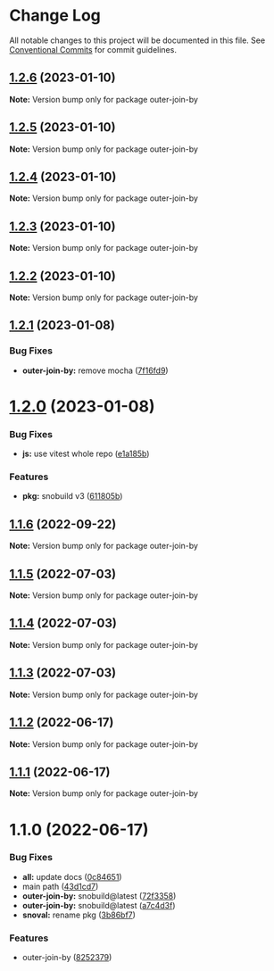 # Change Log

All notable changes to this project will be documented in this file.
See [Conventional Commits](https://conventionalcommits.org) for commit guidelines.

## [1.2.6](https://github.com/snomiao/js/compare/outer-join-by@1.2.1...outer-join-by@1.2.6) (2023-01-10)

**Note:** Version bump only for package outer-join-by

## [1.2.5](https://github.com/snomiao/js/compare/outer-join-by@1.2.1...outer-join-by@1.2.5) (2023-01-10)

**Note:** Version bump only for package outer-join-by

## [1.2.4](https://github.com/snomiao/js/compare/outer-join-by@1.2.1...outer-join-by@1.2.4) (2023-01-10)

**Note:** Version bump only for package outer-join-by

## [1.2.3](https://github.com/snomiao/js/compare/outer-join-by@1.2.1...outer-join-by@1.2.3) (2023-01-10)

**Note:** Version bump only for package outer-join-by

## [1.2.2](https://github.com/snomiao/js/compare/outer-join-by@1.2.1...outer-join-by@1.2.2) (2023-01-10)

**Note:** Version bump only for package outer-join-by

## [1.2.1](https://github.com/snomiao/js/compare/outer-join-by@1.2.0...outer-join-by@1.2.1) (2023-01-08)

### Bug Fixes

- **outer-join-by:** remove mocha ([7f16fd9](https://github.com/snomiao/js/commit/7f16fd9937c962189a5575f75bfcbb1131b4c173))

# [1.2.0](https://github.com/snomiao/js/compare/outer-join-by@1.1.6...outer-join-by@1.2.0) (2023-01-08)

### Bug Fixes

- **js:** use vitest whole repo ([e1a185b](https://github.com/snomiao/js/commit/e1a185b9ac113a48d7f0e80fdd2b97e4c737ee04))

### Features

- **pkg:** snobuild v3 ([611805b](https://github.com/snomiao/js/commit/611805b3bdf18d8fea6ea5bbe15be2fb5808b6e3))

## [1.1.6](https://github.com/snomiao/js/compare/outer-join-by@1.1.4...outer-join-by@1.1.6) (2022-09-22)

**Note:** Version bump only for package outer-join-by

## [1.1.5](https://github.com/snomiao/js/compare/outer-join-by@1.1.4...outer-join-by@1.1.5) (2022-07-03)

**Note:** Version bump only for package outer-join-by

## [1.1.4](https://github.com/snomiao/js/compare/outer-join-by@1.1.3...outer-join-by@1.1.4) (2022-07-03)

**Note:** Version bump only for package outer-join-by

## [1.1.3](https://github.com/snomiao/js/compare/outer-join-by@1.1.2...outer-join-by@1.1.3) (2022-07-03)

**Note:** Version bump only for package outer-join-by

## [1.1.2](https://github.com/snomiao/js/compare/outer-join-by@1.1.1...outer-join-by@1.1.2) (2022-06-17)

**Note:** Version bump only for package outer-join-by

## [1.1.1](https://github.com/snomiao/js/compare/outer-join-by@1.1.0...outer-join-by@1.1.1) (2022-06-17)

**Note:** Version bump only for package outer-join-by

# 1.1.0 (2022-06-17)

### Bug Fixes

- **all:** update docs ([0c84651](https://github.com/snomiao/js/commit/0c84651ebba4a14fcb105611ddeb7a51ff887a36))
- main path ([43d1cd7](https://github.com/snomiao/js/commit/43d1cd77ca83930664a6253145d7d44edfc7b88d))
- **outer-join-by:** snobuild@latest ([72f3358](https://github.com/snomiao/js/commit/72f3358a0b0e86d62d99062e4dfd5e20c22a86e1))
- **outer-join-by:** snobuild@latest ([a7c4d3f](https://github.com/snomiao/js/commit/a7c4d3f443589a145dcf9b34162711cc42db96c6))
- **snoval:** rename pkg ([3b86bf7](https://github.com/snomiao/js/commit/3b86bf7dfba2c0630eabe6a7fc1edce9de03066b))

### Features

- outer-join-by ([8252379](https://github.com/snomiao/js/commit/8252379a60d6b8c4b6a3cfbe91acda0c85ba1399))

